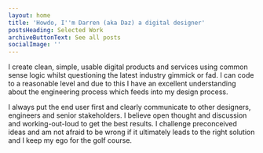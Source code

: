 ```yaml
---
layout: home
title: 'Howdo, I''m Darren (aka Daz) a digital designer'
postsHeading: Selected Work
archiveButtonText: See all posts
socialImage: ''
---
```

I create clean, simple, usable digital products and services using common sense logic whilst questioning the latest industry gimmick or fad. I can code to a reasonable level and due to this I have an excellent understanding about the engineering process which feeds into my design process. 

I always put the end user first and clearly communicate to other designers, engineers and senior stakeholders. I believe open thought and discussion and working-out-loud to get the best results.  I challenge preconceived ideas and am not afraid to be wrong if it ultimately leads to the right solution and I keep my ego for the golf course.
